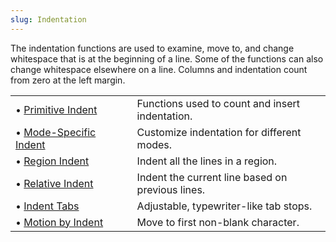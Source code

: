 ```yaml
---
slug: Indentation
---
```


The indentation functions are used to examine, move to, and change whitespace that is at the beginning of a line. Some of the functions can also change whitespace elsewhere on a line. Columns and indentation count from zero at the left margin.

|                                                                |    |                                                  |
| :------------------------------------------------------------- | -- | :----------------------------------------------- |
| • [Primitive Indent](/docs/elisp/Primitive-Indent)             |    | Functions used to count and insert indentation.  |
| • [Mode-Specific Indent](/docs/elisp/Mode_002dSpecific-Indent) |    | Customize indentation for different modes.       |
| • [Region Indent](/docs/elisp/Region-Indent)                   |    | Indent all the lines in a region.                |
| • [Relative Indent](/docs/elisp/Relative-Indent)               |    | Indent the current line based on previous lines. |
| • [Indent Tabs](/docs/elisp/Indent-Tabs)                       |    | Adjustable, typewriter-like tab stops.           |
| • [Motion by Indent](/docs/elisp/Motion-by-Indent)             |    | Move to first non-blank character.               |
